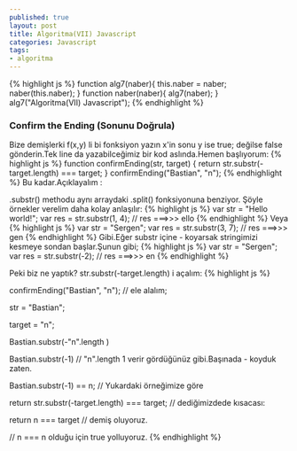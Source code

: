 ```yaml
---
published: true
layout: post
title: Algoritma(VII) Javascript
categories: Javascript
tags: 
- algoritma
---
```

{% highlight js %}
function alg7(naber){
  this.naber = naber;
  naber(this.naber);
}
function naber(naber){
  alg7(naber);
}
alg7("Algoritma(VII) Javascript");
{% endhighlight %}

### Confirm the Ending (Sonunu Doğrula)

Bize demişlerki f(x,y) li bi fonksiyon yazın x'in sonu y ise true; değilse false gönderin.Tek line da yazabilceğimiz bir kod aslında.Hemen başlıyorum:
{% highlight js %}
function confirmEnding(str, target) {
  return str.substr(-target.length) === target;
}
confirmEnding("Bastian", "n");
{% endhighlight %}
Bu kadar.Açıklayalım :

.substr() methodu aynı arraydaki .split() fonksiyonuna benziyor. Şöyle örnekler verelim daha kolay anlaşılır:
{% highlight js %}
var str = "Hello world!";
var res = str.substr(1, 4);
 // res ===>>> ello
{% endhighlight %}
Veya
{% highlight js %}
var str = "Sergen";
var res = str.substr(3, 7); 
 // res ===>>> gen
{% endhighlight %}
Gibi.Eğer substr içine - koyarsak stringimizi kesmeye sondan başlar.Şunun gibi;
{% highlight js %}
var str = "Sergen";
var res = str.substr(-2); 
 // res ===>>> en
{% endhighlight %}

Peki biz ne yaptık? str.substr(-target.length) i açalım:
{% highlight js %}

confirmEnding("Bastian", "n"); // ele alalım;

str = "Bastian";

target = "n";

Bastian.substr(-"n".length )

Bastian.substr(-1) // "n".length 1 verir gördüğünüz gibi.Başınada - koyduk zaten.

Bastian.substr(-1) == n; // Yukardaki örneğimize göre

return str.substr(-target.length) === target; // dediğimizdede kısacası:

return n === target // demiş oluyoruz.

// n === n olduğu için true yolluyoruz.
{% endhighlight %}
